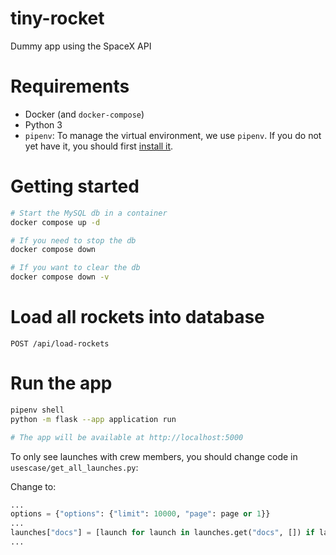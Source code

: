 # tiny-rocket
Dummy app using the SpaceX API

# Requirements

- Docker (and `docker-compose`)
- Python 3
- `pipenv`: To manage the virtual environment, we use `pipenv`. If you do not yet have it, you should first [install it](https://pipenv.pypa.io/en/latest/installation.html).

# Getting started

```bash
# Start the MySQL db in a container
docker compose up -d

# If you need to stop the db
docker compose down

# If you want to clear the db
docker compose down -v
```

# Load all rockets into database

```http request
POST /api/load-rockets
```

# Run the app

```bash
pipenv shell
python -m flask --app application run 

# The app will be available at http://localhost:5000
```

To only see launches with crew members, you should change code in `usescase/get_all_launches.py`:

Change to:

```python
...
options = {"options": {"limit": 10000, "page": page or 1}}
...
launches["docs"] = [launch for launch in launches.get("docs", []) if launch.get("crew")]
...
```